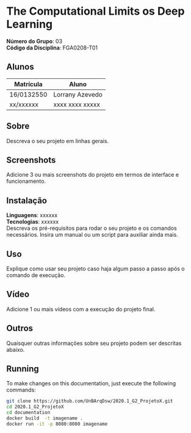 # The Computational Limits os Deep Learning

**Número do Grupo**: 03<br>
**Código da Disciplina**: FGA0208-T01<br>

## Alunos
|Matrícula | Aluno |
| -- | -- |
| 16/0132550 |  Lorrany Azevedo |
| xx/xxxxxx  |  xxxx xxxx xxxxx |

## Sobre 
Descreva o seu projeto em linhas gerais. 

## Screenshots
Adicione 3 ou mais screenshots do projeto em termos de interface e funcionamento.

## Instalação 
**Linguagens**: xxxxxx<br>
**Tecnologias**: xxxxxx<br>
Descreva os pré-requisitos para rodar o seu projeto e os comandos necessários.
Insira um manual ou um script para auxiliar ainda mais.

## Uso 
Explique como usar seu projeto caso haja algum passo a passo após o comando de execução.

## Vídeo
Adicione 1 ou mais vídeos com a execução do projeto final.

## Outros 
Quaisquer outras informações sobre seu projeto podem ser descritas abaixo.

## Running
To make changes on this documentation, just execute the following commands:

```bash
git clone https://github.com/UnBArqDsw/2020.1_G2_ProjetoX.git
cd 2020.1_G2_ProjetoX
cd documentation
docker build  -t imagename .
docker run -it -p 8080:8080 imagename
```
